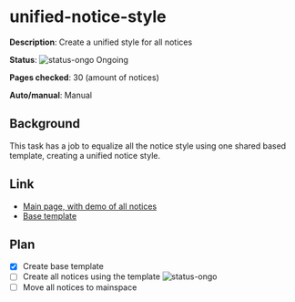 # unified-notice-style

**Description**: Create a unified style for all notices

**Status**: ![status-ongo] Ongoing

**Pages checked**: 30 (amount of notices)

**Auto/manual**: Manual

## Background

This task has a job to equalize all the notice style using one shared based template, creating a unified notice style.

## Link

- [Main page, with demo of all notices](https://fridaynightfunking.fandom.com/wiki/User:Hans5958/Unified_Notice_Style)
- [Base template](https://fridaynightfunking.fandom.com/wiki/User:Hans5958/Unified_Notice_Style)

## Plan

- [x] Create base template
- [ ] Create all notices using the template ![status-ongo]
- [ ] Move all notices to mainspace

<!-- status start -->
[status-done]: https://upload.wikimedia.org/wikipedia/commons/thumb/4/41/Symbol_confirmed.svg/16px-Symbol_confirmed.svg.png
[status-wait]: https://upload.wikimedia.org/wikipedia/commons/thumb/5/54/Symbol_wait.svg/16px-Symbol_wait.svg.png
[status-stub]: https://upload.wikimedia.org/wikipedia/commons/thumb/f/f5/Symbol_stub_class.svg/16px-Symbol_stub_class.svg.png
[status-ongo]: https://upload.wikimedia.org/wikipedia/commons/thumb/9/94/Symbol_support_vote.svg/16px-Symbol_support_vote.svg.png
[status-done]: https://upload.wikimedia.org/wikipedia/commons/thumb/4/41/Symbol_confirmed.svg/16px-Symbol_confirmed.svg.png
<!-- status end -->
